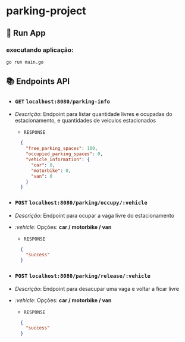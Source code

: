 # parking-project

## :rocket: Run App
### executando aplicação:
```sh
go run main.go
```

## :books: Endpoints API
* ### `GET` `localhost:8080/parking-info`
* _Descrição_: Endpoint para listar quantidade livres e ocupadas do estacionamento, e quantidades de veículos estacionados
    * `RESPONSE`
  ```JSON
    {
      "free_parking_spaces": 100,
      "occupied_parking_spaces": 0,
      "vehicle_information": {
        "car": 0,
        "motorbike": 0,
        "van": 0
      }
    }
    ```
  
* ### `POST` `localhost:8080/parking/occupy/:vehicle`
* _Descrição_: Endpoint para ocupar a vaga livre do estacionamento
* _:vehicle_: Opções: **car / motorbike / van**
    * `RESPONSE`
  ```JSON
    {
      "success"
    }
    ```
* ### `POST` `localhost:8080/parking/release/:vehicle`
* _Descrição_: Endpoint para desacupar uma vaga e voltar a ficar livre
* _:vehicle_: Opções: **car / motorbike / van**
    * `RESPONSE`
  ```JSON
    {
      "success"
    }
    ```
